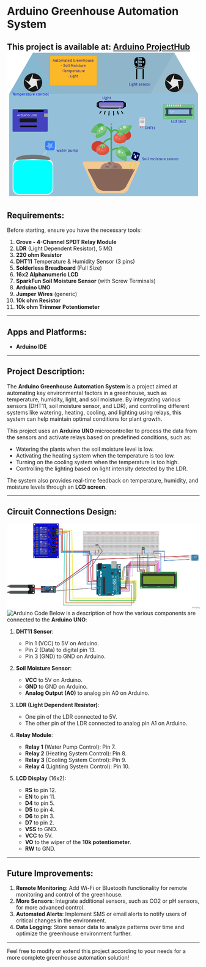 # Arduino Greenhouse Automation System

This project is available at: [Arduino ProjectHub](https://projecthub.arduino.cc/djomaro/greenhouse-automation-63a3ac)
![Project Preview](preview.png)
---

## Requirements:

Before starting, ensure you have the necessary tools:

1. **Grove - 4-Channel SPDT Relay Module**
2. **LDR** (Light Dependent Resistor), 5 MΩ
3. **220 ohm Resistor**
4. **DHT11** Temperature & Humidity Sensor (3 pins)
5. **Solderless Breadboard** (Full Size)
6. **16x2 Alphanumeric LCD**
7. **SparkFun Soil Moisture Sensor** (with Screw Terminals)
8. **Arduino UNO**
9. **Jumper Wires** (generic)
10. **10k ohm Resistor**
11. **10k ohm Trimmer Potentiometer**

---

## Apps and Platforms:

- **Arduino IDE**

---

## Project Description:

The **Arduino Greenhouse Automation System** is a project aimed at automating key environmental factors in a greenhouse, such as temperature, humidity, light, and soil moisture. By integrating various sensors (DHT11, soil moisture sensor, and LDR), and controlling different systems like watering, heating, cooling, and lighting using relays, this system can help maintain optimal conditions for plant growth.

This project uses an **Arduino UNO** microcontroller to process the data from the sensors and activate relays based on predefined conditions, such as:
- Watering the plants when the soil moisture level is low.
- Activating the heating system when the temperature is too low.
- Turning on the cooling system when the temperature is too high.
- Controlling the lighting based on light intensity detected by the LDR.

The system also provides real-time feedback on temperature, humidity, and moisture levels through an **LCD screen**.

---

## Circuit Connections Design:

![Circuit Design](circuit.png)
![Arduino Code](arduino-code.ino)
Below is a description of how the various components are connected to the **Arduino UNO**:

1. **DHT11 Sensor**:
   - Pin 1 (VCC) to 5V on Arduino.
   - Pin 2 (Data) to digital pin 13.
   - Pin 3 (GND) to GND on Arduino.

2. **Soil Moisture Sensor**:
   - **VCC** to 5V on Arduino.
   - **GND** to GND on Arduino.
   - **Analog Output (A0)** to analog pin A0 on Arduino.

3. **LDR (Light Dependent Resistor)**:
   - One pin of the LDR connected to 5V.
   - The other pin of the LDR connected to analog pin A1 on Arduino.

4. **Relay Module**:
   - **Relay 1** (Water Pump Control): Pin 7.
   - **Relay 2** (Heating System Control): Pin 8.
   - **Relay 3** (Cooling System Control): Pin 9.
   - **Relay 4** (Lighting System Control): Pin 10.

5. **LCD Display** (16x2):
   - **RS** to pin 12.
   - **EN** to pin 11.
   - **D4** to pin 5.
   - **D5** to pin 4.
   - **D6** to pin 3.
   - **D7** to pin 2.
   - **VSS** to GND.
   - **VCC** to 5V.
   - **VO** to the wiper of the **10k potentiometer**.
   - **RW** to GND.

---

## Future Improvements:

1. **Remote Monitoring**: Add Wi-Fi or Bluetooth functionality for remote monitoring and control of the greenhouse.
2. **More Sensors**: Integrate additional sensors, such as CO2 or pH sensors, for more advanced control.
3. **Automated Alerts**: Implement SMS or email alerts to notify users of critical changes in the environment.
4. **Data Logging**: Store sensor data to analyze patterns over time and optimize the greenhouse environment further.

---

Feel free to modify or extend this project according to your needs for a more complete greenhouse automation solution!
